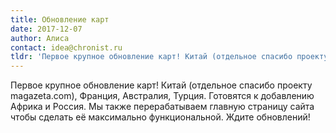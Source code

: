 ```yaml
---
title: Обновление карт
date: 2017-12-07
author: Алиса
contact: idea@chronist.ru
tldr: 'Первое крупное обновление карт! Китай (отдельное спасибо проекту magazeta.com), Франция, Австралия, Турция. Готовятся к добавлению Африка и Россия.'
---
```


Первое крупное обновление карт! Китай (отдельное спасибо проекту magazeta.com), Франция, Австралия, Турция. Готовятся к добавлению Африка и Россия.
Мы также перерабатываем главную страницу сайта чтобы сделать её максимально функциональной. Ждите обновлений!





